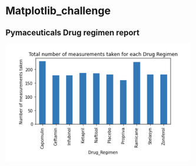 # Matplotlib_challenge


## Pymaceuticals Drug regimen report
<img src="https://github.com/BanuNathan/Matplotlib_challenge/blob/main/Images/Screenshot%20(34).png">
